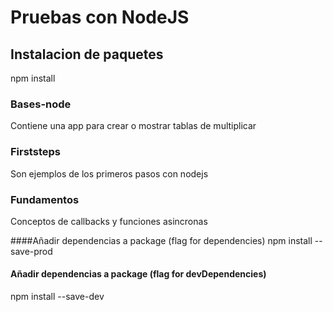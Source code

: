 # Pruebas con NodeJS

## Instalacion de paquetes
npm install

### Bases-node
Contiene una app para crear o mostrar tablas de multiplicar

### Firststeps
Son ejemplos de los primeros pasos con nodejs

### Fundamentos
Conceptos de callbacks y funciones asincronas 

####Añadir dependencias a package (flag for dependencies)
npm install <package-name> --save-prod

#### Añadir dependencias a package (flag for devDependencies)
npm install <package-name> --save-dev 
